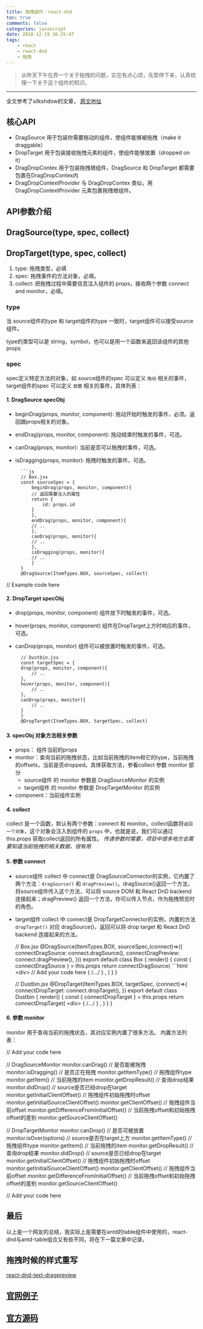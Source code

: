 ```yaml
---
title: 拖拽组件：react-dnd
toc: true
comments: false
categories: javascript
date: 2018-12-19 16:25:47
tags:
    - react
    - react-dnd
    - 拖拽
---
```

 > 从昨天下午在弄一个关于拖拽的问题，实在有点心烦，先暂停下来，认真梳理一下关于这个组件的知识。

---------------
全文参考了silkshdow的文章， [原文地址](https://phoebecodespace.github.io/2018/05/03/react-dnd-guide/)

## 核心API

- DragSource 用于包装你需要拖动的组件，使组件能够被拖拽（make it draggable）
- DropTarget 用于包装接收拖拽元素的组件，使组件能够放置（dropped on it）
- DragDropContex 用于包装拖拽根组件，DragSource 和 DropTarget 都需要包裹在DragDropContex内
- DragDropContextProvider 与 DragDropContex 类似，用 DragDropContextProvider 元素包裹拖拽根组件。

## API参数介绍

## DragSource(type, spec, collect)

## DropTarget(type, spec, collect)

  1. type: 拖拽类型，必填
  2. spec: 拖拽事件的方法对象，必填。
  3. collect: 把拖拽过程中需要信息注入组件的 props，接收两个参数 connect and monitor，必填。
  
### type

 当 source组件的type 和 target组件的type 一致时，target组件可以接受source组件。

type的类型可以是 string，symbol，也可以是用一个函数来返回该组件的其他 props

### spec

spec定义特定方法的对象，如 source组件的spec 可以定义 `拖动` 相关的事件，target组件的spec 可以定义 `放置` 相关的事件，具体列表：

#### 1. DragSource specObj

- beginDrag(props, monitor, component): 拖动开始时触发的事件，必须。返回跟props相关的对象。
- endDrag(props, monitor, component): 拖动结束时触发的事件，可选。
- canDrag(props, monitor): 当前是否可以拖拽的事件，可选。
- isDragging(props, monitor): 拖拽时触发的事件，可选。

        ```js
        // Box.jsx
        const sourceSpec = {
            beginDrag(props, monitor, component){
            // 返回需要注入的属性
            return {
                id: props.id
            }
            },
            endDrag(props, monitor, component){
            // ..
            },
            canDrag(props, monitor){
            // ..
            },
            isDragging(props, monitor){
            // ..
            }
        }
        @DragSource(ItemTypes.BOX, sourceSpec, collect)

// Example code here

#### 2. DropTarget specObj

- drop(props, monitor, component) 组件放下时触发的事件，可选。
- hover(props, monitor, component) 组件在DropTarget上方时响应的事件，可选。
- canDrop(props, monitor) 组件可以被放置时触发的事件，可选。

        // Dustbin.jsx
        const targetSpec = {
        drop(props, monitor, component){
            // ..
        },
        hover(props, monitor, component){
            // ..
        },
        canDrop(props, monitor){
            // ..
        }
        }
        @DropTarget(ItemTypes.BOX, targetSpec, collect)

        

#### 3.  specObj 对象方法相关参数

- props： 组件当前的props
- monitor：查询当前的拖拽状态，比如当前拖拽的item和它的type，当前拖拽的offsets，当前是否dropped。具体获取方法，参看collect 参数 monitor 部分
  - source组件 的 monitor 参数是 DragSourceMonitor 的实例
  - target组件 的 monitor 参数是 DropTargetMonitor 的实例
- component：当前组件实例

#### 4. collect

collect 是一个函数，默认有两个参数：connect 和 monitor。collect函数将`返回一个对象`，这个对象会注入到组件的 `props` 中，也就是说，我们可以通过 this.props 获取collect返回的所有属性。
 *传递参数时需要，项目中很多地方会需要知道当前拖拽的相关数据，很有用*

#### 5. 参数 connect

- source组件 collect 中 connect是 DragSourceConnector的实例，它内置了两个方法：`dragSource()` 和 `dragPreview()`。dragSource()返回一个方法，将source组件传入这个方法，可以将 source DOM 和 React DnD backend 连接起来；dragPreview() 返回一个方法，你可以传入节点，作为拖拽预览时的角色。
- target组件 collect 中 connect是 DropTargetConnector的实例，内置的方法`dropTarget()` 对应 dragSource()，返回可以将 drop target 和 React DnD backend 连接起来的方法。

  // Box.jsx
    @DragSource(ItemTypes.BOX, sourceSpec,(connect)=>({
    connectDragSource: connect.dragSource(),
    connectDragPreview: connect.dragPreview(),
    }))
    export default class Box {
    render() {
        const { connectDragSource } = this.props
        return connectDragSource(
        ```html
        &#60;div&#62;
        // Add your code here
        {
            /*...*/
            }
        </div>,
        )
    }
    }

    // Dustbin.jsx
    @DropTarget(ItemTypes.BOX, targetSpec, (connect)=>{
    connectDropTarget: connect.dropTarget(),
    })
    export default class Dustbin {
    render() {
        const { connectDropTarget } = this.props
        return connectDropTarget(
        &#60;div&#62;
        {
            /*...*/
            }
        </div>,
        )
    }
    }

#### 6. 参数 monitor

monitor 用于查询当前的拖拽状态，其对应实例内置了很多方法。
内置方法列表：

// Add your code here

 // DragSourceMonitor
monitor.canDrag()        // 是否能被拖拽
monitor.isDragging()      // 是否正在拖拽
monitor.getItemType()     // 拖拽组件type
monitor.getItem()         // 当前拖拽的item
monitor.getDropResult()   // 查询drop结果
monitor.didDrop()         // source是否已经drop在target
monitor.getInitialClientOffset()   // 拖拽组件初始拖拽时offset
monitor.getInitialSourceClientOffset()
monitor.getClientOffset() // 拖拽组件当前offset
monitor.getDifferenceFromInitialOffset() // 当前拖拽offset和初始拖拽offset的差别
monitor.getSourceClientOffset()

// DropTargetMonitor
monitor.canDrop()         // 是否可被放置
monitor.isOver(options)   // source是否在target上方
monitor.getItemType()     // 拖拽组件type
monitor.getItem()         // 当前拖拽的item
monitor.getDropResult()   // 查询drop结果
monitor.didDrop()         // source是否已经drop在target
monitor.getInitialClientOffset()   // 拖拽组件初始拖拽时offset
monitor.getInitialSourceClientOffset()
monitor.getClientOffset() // 拖拽组件当前offset
monitor.getDifferenceFromInitialOffset() // 当前拖拽offset和初始拖拽offset的差别
monitor.getSourceClientOffset()

// Add your code here

## 最后

以上是一个网友的总结，我实际上是需要在antd的table组件中使用的，react-dnd与antd-table组合又有些不同，将在下一篇文章中记录。

## 拖拽时候的样式重写

 [react-dnd-text-dragpreview](https://www.npmjs.com/package/react-dnd-text-dragpreview)

## [官网例子](http://react-dnd.github.io/react-dnd/examples-chessboard-tutorial-app.html)

## [官方源码](https://github.com/react-dnd/react-dnd)
